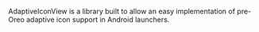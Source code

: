 AdaptiveIconView is a library built to allow an easy implementation of pre-Oreo adaptive icon support in Android launchers.
